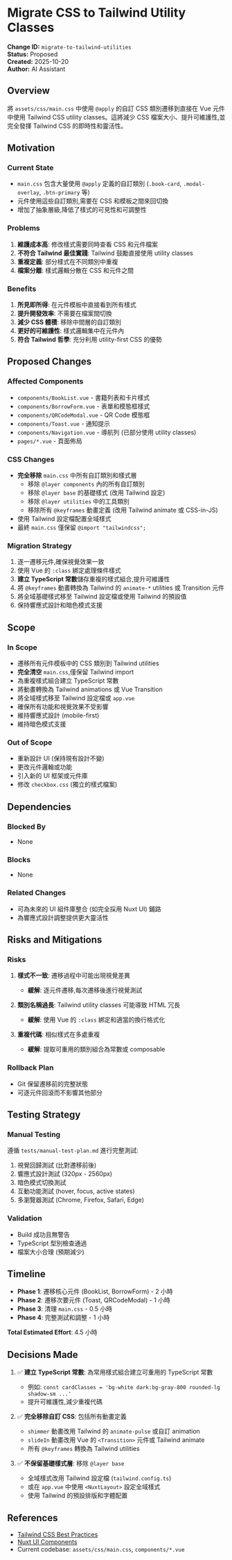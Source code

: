 # Migrate CSS to Tailwind Utility Classes

**Change ID:** `migrate-to-tailwind-utilities`  
**Status:** Proposed  
**Created:** 2025-10-20  
**Author:** AI Assistant

## Overview

將 `assets/css/main.css` 中使用 `@apply` 的自訂 CSS 類別遷移到直接在 Vue 元件中使用 Tailwind CSS utility classes。這將減少 CSS 檔案大小、提升可維護性,並完全發揮 Tailwind CSS 的即時性和靈活性。

## Motivation

### Current State
- `main.css` 包含大量使用 `@apply` 定義的自訂類別 (`.book-card`, `.modal-overlay`, `.btn-primary` 等)
- 元件使用這些自訂類別,需要在 CSS 和模板之間來回切換
- 增加了抽象層級,降低了樣式的可見性和可調整性

### Problems
1. **維護成本高**: 修改樣式需要同時查看 CSS 和元件檔案
2. **不符合 Tailwind 最佳實踐**: Tailwind 鼓勵直接使用 utility classes
3. **重複定義**: 部分樣式在不同類別中重複
4. **檔案分離**: 樣式邏輯分散在 CSS 和元件之間

### Benefits
1. **所見即所得**: 在元件模板中直接看到所有樣式
2. **提升開發效率**: 不需要在檔案間切換
3. **減少 CSS 體積**: 移除中間層的自訂類別
4. **更好的可維護性**: 樣式邏輯集中在元件內
5. **符合 Tailwind 哲學**: 充分利用 utility-first CSS 的優勢

## Proposed Changes

### Affected Components
- `components/BookList.vue` - 書籍列表和卡片樣式
- `components/BorrowForm.vue` - 表單和模態框樣式
- `components/QRCodeModal.vue` - QR Code 模態框
- `components/Toast.vue` - 通知提示
- `components/Navigation.vue` - 導航列 (已部分使用 utility classes)
- `pages/*.vue` - 頁面佈局

### CSS Changes
- **完全移除** `main.css` 中所有自訂類別和樣式層
  - 移除 `@layer components` 內的所有自訂類別
  - 移除 `@layer base` 的基礎樣式 (改用 Tailwind 設定)
  - 移除 `@layer utilities` 中的工具類別
  - 移除所有 `@keyframes` 動畫定義 (改用 Tailwind animate 或 CSS-in-JS)
- 使用 Tailwind 設定檔配置全域樣式
- 最終 `main.css` 僅保留 `@import "tailwindcss";`

### Migration Strategy
1. 逐一遷移元件,確保視覺效果一致
2. 使用 Vue 的 `:class` 綁定處理條件樣式
3. **建立 TypeScript 常數**儲存重複的樣式組合,提升可維護性
4. 將 `@keyframes` 動畫轉換為 Tailwind 的 `animate-*` utilities 或 Transition 元件
5. 將全域基礎樣式移至 Tailwind 設定檔或使用 Tailwind 的預設值
6. 保持響應式設計和暗色模式支援

## Scope

### In Scope
- 遷移所有元件模板中的 CSS 類別到 Tailwind utilities
- **完全清空** `main.css`,僅保留 Tailwind import
- 為重複樣式組合建立 TypeScript 常數
- 將動畫轉換為 Tailwind animations 或 Vue Transition
- 將全域樣式移至 Tailwind 設定檔或 `app.vue`
- 確保所有功能和視覺效果不受影響
- 維持響應式設計 (mobile-first)
- 維持暗色模式支援

### Out of Scope
- 重新設計 UI (保持現有設計不變)
- 更改元件邏輯或功能
- 引入新的 UI 框架或元件庫
- 修改 `checkbox.css` (獨立的樣式檔案)

## Dependencies

### Blocked By
- None

### Blocks
- None

### Related Changes
- 可為未來的 UI 組件庫整合 (如完全採用 Nuxt UI) 鋪路
- 為響應式設計調整提供更大靈活性

## Risks and Mitigations

### Risks
1. **樣式不一致**: 遷移過程中可能出現視覺差異
   - **緩解**: 逐元件遷移,每次遷移後進行視覺測試
   
2. **類別名稱過長**: Tailwind utility classes 可能導致 HTML 冗長
   - **緩解**: 使用 Vue 的 `:class` 綁定和適當的換行格式化
   
3. **重複代碼**: 相似樣式在多處重複
   - **緩解**: 提取可重用的類別組合為常數或 composable

### Rollback Plan
- Git 保留遷移前的完整狀態
- 可逐元件回滾而不影響其他部分

## Testing Strategy

### Manual Testing
遵循 `tests/manual-test-plan.md` 進行完整測試:
1. 視覺回歸測試 (比對遷移前後)
2. 響應式設計測試 (320px - 2560px)
3. 暗色模式切換測試
4. 互動功能測試 (hover, focus, active states)
5. 多瀏覽器測試 (Chrome, Firefox, Safari, Edge)

### Validation
- Build 成功且無警告
- TypeScript 型別檢查通過
- 檔案大小合理 (預期減少)

## Timeline

- **Phase 1**: 遷移核心元件 (BookList, BorrowForm) - 2 小時
- **Phase 2**: 遷移次要元件 (Toast, QRCodeModal) - 1 小時  
- **Phase 3**: 清理 `main.css` - 0.5 小時
- **Phase 4**: 完整測試和調整 - 1 小時

**Total Estimated Effort**: 4.5 小時

## Decisions Made

1. ✅ **建立 TypeScript 常數**: 為常用樣式組合建立可重用的 TypeScript 常數
   - 例如: `const cardClasses = 'bg-white dark:bg-gray-800 rounded-lg shadow-sm ...'`
   - 提升可維護性,減少重複代碼

2. ✅ **完全移除自訂 CSS**: 包括所有動畫定義
   - `shimmer` 動畫改用 Tailwind 的 `animate-pulse` 或自訂 animation
   - `slideIn` 動畫改用 Vue 的 `<Transition>` 元件或 Tailwind animate
   - 所有 `@keyframes` 轉換為 Tailwind utilities

3. ✅ **不保留基礎樣式層**: 移除 `@layer base`
   - 全域樣式改用 Tailwind 設定檔 (`tailwind.config.ts`)
   - 或在 `app.vue` 中使用 `<NuxtLayout>` 設定全域樣式
   - 使用 Tailwind 的預設排版和字體配置

## References

- [Tailwind CSS Best Practices](https://tailwindcss.com/docs/reusing-styles)
- [Nuxt UI Components](https://ui.nuxt.com/)
- Current codebase: `assets/css/main.css`, `components/*.vue`
